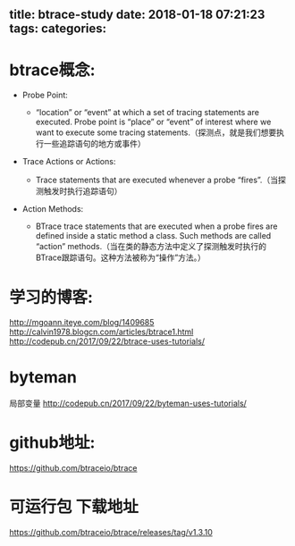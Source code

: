 title: btrace-study
date: 2018-01-18 07:21:23
tags:
categories:
---
# btrace概念:

- Probe Point: 
    - “location” or “event” at which a set of tracing statements are executed. Probe point is “place” or “event” of interest where we want to execute some tracing statements.（探测点，就是我们想要执行一些追踪语句的地方或事件）

- Trace Actions or Actions: 
    - Trace statements that are executed whenever a probe “fires”.（当探测触发时执行追踪语句）

- Action Methods: 
    - BTrace trace statements that are executed when a probe fires are defined inside a static method a class. Such methods are called “action” methods.（当在类的静态方法中定义了探测触发时执行的BTrace跟踪语句。这种方法被称为“操作”方法。）

<!-- more -->


# 学习的博客:
http://mgoann.iteye.com/blog/1409685
http://calvin1978.blogcn.com/articles/btrace1.html 
http://codepub.cn/2017/09/22/btrace-uses-tutorials/


# byteman
局部变量
http://codepub.cn/2017/09/22/byteman-uses-tutorials/


# github地址:
https://github.com/btraceio/btrace

# 可运行包 下载地址
https://github.com/btraceio/btrace/releases/tag/v1.3.10